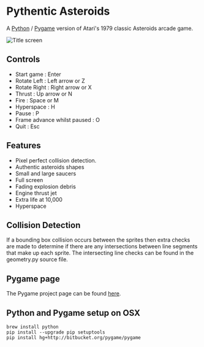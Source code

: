 Pythentic Asteroids
====

A [Python](https://www.python.org/) / [Pygame](http://www.pygame.org/) version of Atari's 1979 classic Asteroids arcade game. 

![Title screen](/../gh-pages/images/title-screen.png?raw=true "Title screen")

Controls
----
- Start game : Enter   
- Rotate Left : Left arrow or Z
- Rotate Right : Right arrow or X
- Thrust : Up arrow or N 
- Fire : Space or M
- Hyperspace : H
- Pause : P
- Frame advance whilst paused : O 
- Quit : Esc

Features
----
- Pixel perfect collision detection. 
- Authentic asteroids shapes 
- Small and large saucers 
- Full screen
- Fading explosion debris 
- Engine thrust jet 
- Extra life at 10,000 
- Hyperspace

Collision Detection
----
If a bounding box collision occurs between the sprites then extra checks are made to determine if there are any intersections 
between line segments that make up each sprite. The intersecting line checks can be found in the geometry.py source file.

Pygame page
----
The Pygame project page can be found [here](http://pygame.org/project/977/).

Python and Pygame setup on OSX
----
```
brew install python
pip install --upgrade pip setuptools
pip install hg+http://bitbucket.org/pygame/pygame
```